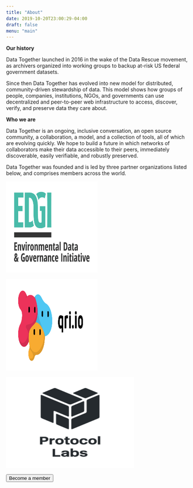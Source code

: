 ```yaml
---
title: "About"
date: 2019-10-20T23:00:29-04:00
draft: false
menu: "main"
---
```


**Our history**

Data Together launched in 2016 in the wake of the Data Rescue movement, as archivers organized into working groups to backup at-risk US federal government datasets.

Since then Data Together has evolved into new model for distributed, community-driven stewardship of data. This model shows how groups of people, companies, institutions, NGOs, and governments can use decentralized and peer-to-peer web infrastructure to access, discover, verify, and preserve data they care about. 

**Who we are**

Data Together is an ongoing, inclusive conversation, an open source community, a collaboration, a model, and a collection of tools, all of which are evolving quickly. We hope to build a future in which networks of collaborators make their data accessible to their peers, immediately discoverable, easily verifiable, and robustly preserved. 

Data Together was founded and is led by three partner organizations listed below, and comprises members across the world.

<a href="https://envirodatagov.org"><img src="/images/EDGI_Logo.png" width="250" height="250" title="EDGI" alt="edgi"></a>

<a href="https://qri.io"><img src="/images/blobs_with_large_text_black.png" width="250" height="250" title="Qri" alt="Qri"></a>

<a href="https://protocol.ai/"><img src="/images/PL_Logo.png" width="350" height="250" title="EDGI" alt="edgi"></a>

<a href="/join"> <button type="button">Become a member</button> </a>

